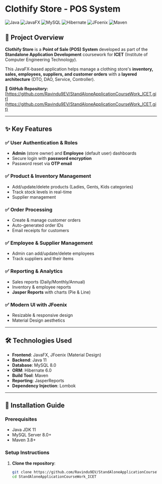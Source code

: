 # Clothify Store - POS System

![Java](https://img.shields.io/badge/Java-11-orange)
![JavaFX](https://img.shields.io/badge/JavaFX-19-blue)
![MySQL](https://img.shields.io/badge/MySQL-8.0-lightblue)
![Hibernate](https://img.shields.io/badge/Hibernate-6.0-blueviolet)
![JFoenix](https://img.shields.io/badge/JFoenix-9.0.10-success)
![Maven](https://img.shields.io/badge/Maven-3.8.6-red)

## 📌 Project Overview
**Clothify Store** is a **Point of Sale (POS) System** developed as part of the **Standalone Application Development** coursework for **ICET** (Institute of Computer Engineering Technology).

This JavaFX-based application helps manage a clothing store's **inventory, sales, employees, suppliers, and customer orders** with a **layered architecture** (DTO, DAO, Service, Controller).

🔗 **GitHub Repository:** [https://github.com/Ravindu9EV/StandAloneApplicationCourseWork_ICET.git](https://github.com/Ravindu9EV/StandAloneApplicationCourseWork_ICET.git)

---

## ✨ Key Features

### ✅ User Authentication & Roles
- **Admin** (store owner) and **Employee** (default user) dashboards  
- Secure login with **password encryption**  
- Password reset via **OTP email**  

### ✅ Product & Inventory Management
- Add/update/delete products (Ladies, Gents, Kids categories)  
- Track stock levels in real-time  
- Supplier management  

### ✅ Order Processing
- Create & manage customer orders  
- Auto-generated order IDs  
- Email receipts for customers  

### ✅ Employee & Supplier Management
- Admin can add/update/delete employees  
- Track suppliers and their items  

### ✅ Reporting & Analytics
- Sales reports (Daily/Monthly/Annual)  
- Inventory & employee reports  
- **Jasper Reports** with charts (Pie & Line)  

### ✅ Modern UI with JFoenix
- Resizable & responsive design  
- Material Design aesthetics  

---

## 🛠 Technologies Used
- **Frontend**: JavaFX, JFoenix (Material Design)
- **Backend**: Java 11
- **Database**: MySQL 8.0
- **ORM**: Hibernate 6.0
- **Build Tool**: Maven
- **Reporting**: JasperReports
- **Dependency Injection**: Lombok

---

## 🚀 Installation Guide

### Prerequisites
- Java JDK 11
- MySQL Server 8.0+
- Maven 3.8+

### Setup Instructions
1. **Clone the repository**:
   ```bash
   git clone https://github.com/Ravindu9EV/StandAloneApplicationCourseWork_ICET.git
   cd StandAloneApplicationCourseWork_ICET
